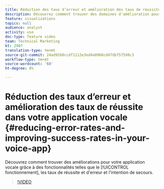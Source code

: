 ```yaml
---
title: Réduction des taux d’erreur et amélioration des taux de réussite dans votre application vocale
description: Découvrez comment trouver des domaines d'amélioration pour votre application vocale avec des fonctionnalités telles que le taux de réussite et d'erreur et l'intention de secours.
feature: visualizations
topics: null
audience: analyst
activity: use
doc-type: feature video
team: Technical Marketing
kt: 2907
translation-type: tm+mt
source-git-commit: 24ad92b0ccdf1112e3ed4a0968cd47db757598c3
workflow-type: tm+mt
source-wordcount: '68'
ht-degree: 0%

---
```



# Réduction des taux d’erreur et amélioration des taux de réussite dans votre application vocale {#reducing-error-rates-and-improving-success-rates-in-your-voice-app}

Découvrez comment trouver des améliorations pour votre application vocale grâce à des fonctionnalités telles que le [!UICONTROL fonctionnement], les taux de réussite et d&#39;erreur et l&#39;intention de secours.

>[!VIDEO](https://video.tv.adobe.com/v/27222/?quality=9)
